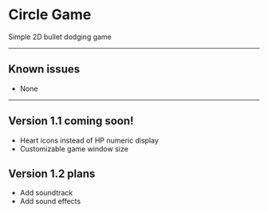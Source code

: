 # Circle Game
Simple 2D bullet dodging game

---

## Known issues
- None

---

## Version 1.1 coming soon!
- Heart icons instead of HP numeric display
- Customizable game window size

## Version 1.2 plans
- Add soundtrack
- Add sound effects
